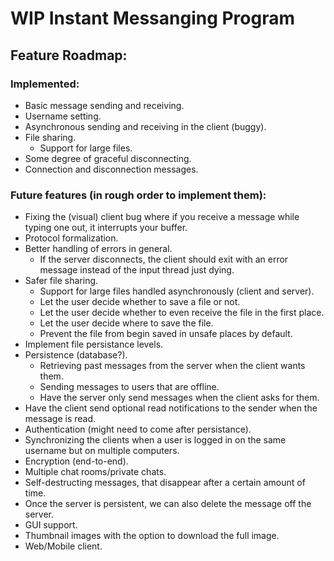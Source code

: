 # WIP Instant Messanging Program

## Feature Roadmap:
### Implemented:
* Basic message sending and receiving.
* Username setting.
* Asynchronous sending and receiving in the client (buggy).
* File sharing.
  * Support for large files.
* Some degree of graceful disconnecting.
* Connection and disconnection messages.

### Future features (in rough order to implement them):
* Fixing the (visual) client bug where if you receive a message while typing one out, it interrupts your buffer.
* Protocol formalization.
* Better handling of errors in general.
  * If the server disconnects, the client should exit with an error message instead of the input thread just dying.
* Safer file sharing.
  * Support for large files handled asynchronously (client and server).
  * Let the user decide whether to save a file or not.
  * Let the user decide whether to even receive the file in the first place.
  * Let the user decide where to save the file.
  * Prevent the file from begin saved in unsafe places by default.
* Implement file persistance levels.
* Persistence (database?).
  * Retrieving past messages from the server when the client wants them.
  * Sending messages to users that are offline.
  * Have the server only send messages when the client asks for them.
* Have the client send optional read notifications to the sender when the message is read.
* Authentication (might need to come after persistance).
* Synchronizing the clients when a user is logged in on the same username but on multiple computers.
* Encryption (end-to-end).
* Multiple chat rooms/private chats.
* Self-destructing messages, that disappear after a certain amount of time.
 * Once the server is persistent, we can also delete the message off the server.
* GUI support.
* Thumbnail images with the option to download the full image.
* Web/Mobile client.

